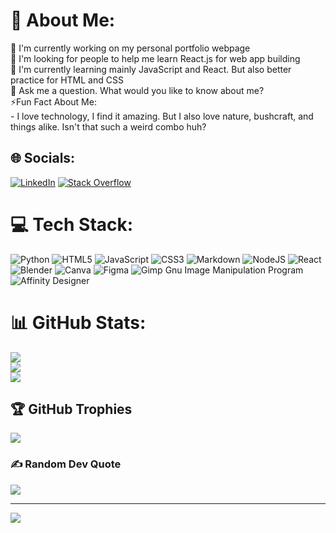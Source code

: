 # 💫 About Me:
🔭 I'm currently working on my personal portfolio webpage<br>🤝 I'm looking for people to help me learn React.js for web app building<br>🌱 I'm currently learning mainly JavaScript and React. But also better practice for HTML and CSS<br>💬 Ask me a question. What would you like to know about me?<br>⚡Fun Fact About Me:<br>     - I love technology, I find it amazing. But I also love nature, bushcraft, and things alike. Isn't that such a weird combo huh? 


## 🌐 Socials:
[![LinkedIn](https://img.shields.io/badge/LinkedIn-%230077B5.svg?logo=linkedin&logoColor=white)](https://www.linkedin.com/in/henry-may-00298b22a/) [![Stack Overflow](https://img.shields.io/badge/-Stackoverflow-FE7A16?logo=stack-overflow&logoColor=white)](https://stackoverflow.com/users/20022279) 

# 💻 Tech Stack:
![Python](https://img.shields.io/badge/python-3670A0?style=for-the-badge&logo=python&logoColor=ffdd54) ![HTML5](https://img.shields.io/badge/html5-%23E34F26.svg?style=for-the-badge&logo=html5&logoColor=white) ![JavaScript](https://img.shields.io/badge/javascript-%23323330.svg?style=for-the-badge&logo=javascript&logoColor=%23F7DF1E) ![CSS3](https://img.shields.io/badge/css3-%231572B6.svg?style=for-the-badge&logo=css3&logoColor=white) ![Markdown](https://img.shields.io/badge/markdown-%23000000.svg?style=for-the-badge&logo=markdown&logoColor=white) ![NodeJS](https://img.shields.io/badge/node.js-6DA55F?style=for-the-badge&logo=node.js&logoColor=white) ![React](https://img.shields.io/badge/react-%2320232a.svg?style=for-the-badge&logo=react&logoColor=%2361DAFB) ![Blender](https://img.shields.io/badge/blender-%23F5792A.svg?style=for-the-badge&logo=blender&logoColor=white) ![Canva](https://img.shields.io/badge/Canva-%2300C4CC.svg?style=for-the-badge&logo=Canva&logoColor=white) 	![Figma](https://img.shields.io/badge/figma-%23F24E1E.svg?style=for-the-badge&logo=figma&logoColor=white) ![Gimp Gnu Image Manipulation Program](https://img.shields.io/badge/Gimp-657D8B?style=for-the-badge&logo=gimp&logoColor=FFFFFF) ![Affinity Designer](https://img.shields.io/badge/affinitydesginer-%231B72BE.svg?style=for-the-badge&logo=affinity-designer&logoColor=white)
# 📊 GitHub Stats:
![](https://github-readme-stats.vercel.app/api?username=henster87&theme=jolly&hide_border=true&include_all_commits=true&count_private=false)<br/>
![](https://github-readme-streak-stats.herokuapp.com/?user=henster87&theme=jolly&hide_border=true)<br/>
![](https://github-readme-stats.vercel.app/api/top-langs/?username=henster87&theme=jolly&hide_border=true&include_all_commits=true&count_private=false&layout=compact)

## 🏆 GitHub Trophies
![](https://github-profile-trophy.vercel.app/?username=henster87&theme=tokyonight&no-frame=true&no-bg=false&margin-w=4)

### ✍️ Random Dev Quote
![](https://quotes-github-readme.vercel.app/api?type=horizontal&theme=tokyonight)

---
[![](https://visitcount.itsvg.in/api?id=henster87&icon=6&color=0)](https://visitcount.itsvg.in)


